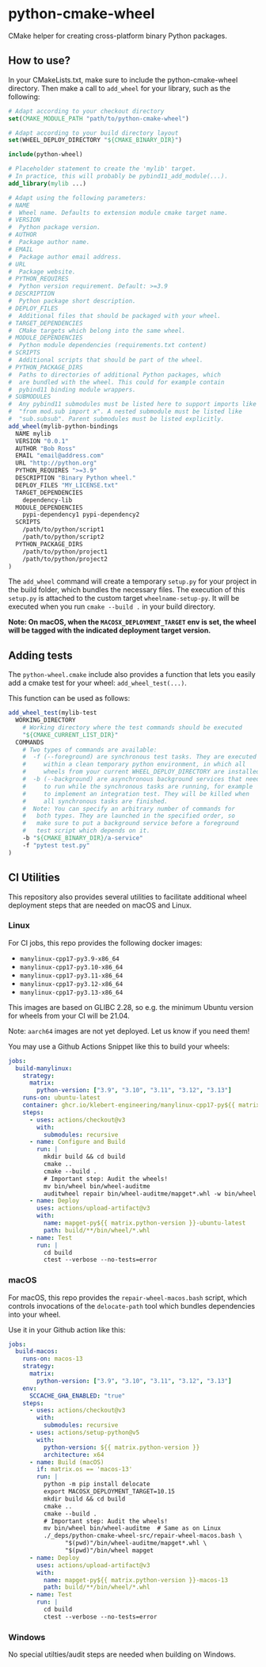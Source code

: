 # python-cmake-wheel

CMake helper for creating cross-platform binary Python packages.

## How to use?

In your CMakeLists.txt, make sure to include the python-cmake-wheel
directory. Then make a call to `add_wheel` for your library, such as the
following:

```cmake
# Adapt according to your checkout directory
set(CMAKE_MODULE_PATH "path/to/python-cmake-wheel")

# Adapt according to your build directory layout
set(WHEEL_DEPLOY_DIRECTORY "${CMAKE_BINARY_DIR}")

include(python-wheel)

# Placeholder statement to create the 'mylib' target.
# In practice, this will probably be pybind11_add_module(...).
add_library(mylib ...)

# Adapt using the following parameters:
# NAME
#  Wheel name. Defaults to extension module cmake target name.
# VERSION
#  Python package version.
# AUTHOR
#  Package author name.
# EMAIL
#  Package author email address.
# URL
#  Package website.
# PYTHON_REQUIRES
#  Python version requirement. Default: >=3.9
# DESCRIPTION
#  Python package short description.
# DEPLOY_FILES
#  Additional files that should be packaged with your wheel.
# TARGET_DEPENDENCIES
#  CMake targets which belong into the same wheel.
# MODULE_DEPENDENCIES
#  Python module dependencies (requirements.txt content)
# SCRIPTS
#  Additional scripts that should be part of the wheel.
# PYTHON_PACKAGE_DIRS
#  Paths to directories of additional Python packages, which
#  are bundled with the wheel. This could for example contain
#  pybind11 binding module wrappers.
# SUBMODULES
#  Any pybind11 submodules must be listed here to support imports like 
#  "from mod.sub import x". A nested submodule must be listed like
#  "sub.subsub". Parent submodules must be listed explicitly.
add_wheel(mylib-python-bindings
  NAME mylib
  VERSION "0.0.1"
  AUTHOR "Bob Ross"
  EMAIL "email@address.com"
  URL "http://python.org"
  PYTHON_REQUIRES ">=3.9"
  DESCRIPTION "Binary Python wheel."
  DEPLOY_FILES "MY_LICENSE.txt"
  TARGET_DEPENDENCIES
    dependency-lib
  MODULE_DEPENDENCIES
    pypi-dependency1 pypi-dependency2
  SCRIPTS
    /path/to/python/script1
    /path/to/python/script2
  PYTHON_PACKAGE_DIRS
    /path/to/python/project1
    /path/to/python/project2
)
```

The `add_wheel` command will create a temporary `setup.py` for your project in the build folder, which bundles the necessary files. The execution of this `setup.py` is attached to the custom target `wheelname-setup-py`. It will be executed when you run `cmake --build .` in your build directory.

**Note: On macOS, when the `MACOSX_DEPLOYMENT_TARGET` env is set, the wheel will be
tagged with the indicated deployment target version.**

## Adding tests

The `python-wheel.cmake` include also provides a function that lets you easily add a cmake test for your wheel: `add_wheel_test(...)`.

This function can be used as follows:

```cmake
add_wheel_test(mylib-test
  WORKING_DIRECTORY
    # Working directory where the test commands should be executed
    "${CMAKE_CURRENT_LIST_DIR}"
  COMMANDS
    # Two types of commands are available:
    #  -f (--foreground) are synchronous test tasks. They are executed
    #     within a clean temporary python environment, in which all
    #     wheels from your current WHEEL_DEPLOY_DIRECTORY are installed.
    #  -b (--background) are asynchronous background services that need
    #     to run while the synchronous tasks are running, for example
    #     to implement an integration test. They will be killed when
    #     all synchronous tasks are finished.
    #  Note: You can specify an arbitrary number of commands for
    #   both types. They are launched in the specified order, so
    #   make sure to put a background service before a foreground
    #   test script which depends on it.
    -b "${CMAKE_BINARY_DIR}/a-service"
    -f "pytest test.py"
)
```

## CI Utilities

This repository also provides several utilities to facilitate additional wheel deployment steps that are needed on macOS and Linux.

### Linux

For CI jobs, this repo provides the following docker images:

* `manylinux-cpp17-py3.9-x86_64`
* `manylinux-cpp17-py3.10-x86_64`
* `manylinux-cpp17-py3.11-x86_64`
* `manylinux-cpp17-py3.12-x86_64`
* `manylinux-cpp17-py3.13-x86_64`

This images are based on GLIBC 2.28, so e.g. the minimum Ubuntu version
for wheels from your CI will be 21.04.

Note: `aarch64` images are not yet deployed. Let us know if you need them!

You may use a Github Actions Snippet like this to build your wheels:

```yaml
jobs:
  build-manylinux:
    strategy:
      matrix:
        python-version: ["3.9", "3.10", "3.11", "3.12", "3.13"]
    runs-on: ubuntu-latest
    container: ghcr.io/klebert-engineering/manylinux-cpp17-py${{ matrix.python-version }}-x86_64:latest
    steps:
      - uses: actions/checkout@v3
        with:
          submodules: recursive
      - name: Configure and Build
        run: |
          mkdir build && cd build
          cmake ..
          cmake --build .
          # Important step: Audit the wheels!
          mv bin/wheel bin/wheel-auditme
          auditwheel repair bin/wheel-auditme/mapget*.whl -w bin/wheel
      - name: Deploy
        uses: actions/upload-artifact@v3
        with:
          name: mapget-py${{ matrix.python-version }}-ubuntu-latest
          path: build/**/bin/wheel/*.whl
      - name: Test
        run: |
          cd build
          ctest --verbose --no-tests=error
```

### macOS

For macOS, this repo provides the `repair-wheel-macos.bash` script, which controls
invocations of the `delocate-path` tool which bundles dependencies into your wheel.

Use it in your Github action like this:

```yaml
jobs:
  build-macos:
    runs-on: macos-13
    strategy:
      matrix:
        python-version: ["3.9", "3.10", "3.11", "3.12", "3.13"]
    env:
      SCCACHE_GHA_ENABLED: "true"
    steps:
      - uses: actions/checkout@v3
        with:
          submodules: recursive
      - uses: actions/setup-python@v5
        with:
          python-version: ${{ matrix.python-version }}
          architecture: x64
      - name: Build (macOS)
        if: matrix.os == 'macos-13'
        run: |
          python -m pip install delocate
          export MACOSX_DEPLOYMENT_TARGET=10.15
          mkdir build && cd build
          cmake ..
          cmake --build .
          # Important step: Audit the wheels!
          mv bin/wheel bin/wheel-auditme  # Same as on Linux
          ./_deps/python-cmake-wheel-src/repair-wheel-macos.bash \
                "$(pwd)"/bin/wheel-auditme/mapget*.whl \
                "$(pwd)"/bin/wheel mapget
      - name: Deploy
        uses: actions/upload-artifact@v3
        with:
          name: mapget-py${{ matrix.python-version }}-macos-13
          path: build/**/bin/wheel/*.whl
      - name: Test
        run: |
          cd build
          ctest --verbose --no-tests=error
```

### Windows

No special utilties/audit steps are needed when building on Windows.

